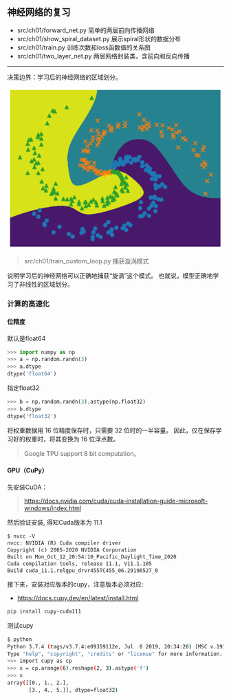 ## 神经网络的复习
- src/ch01/forward_net.py 简单的两层前向传播网络
- src/ch01/show_spiral_dataset.py 展示spiral形状的数据分布
- src/ch01/train.py 训练次数和loss函数值的关系图
- src/ch01/two_layer_net.py 两层网络封装类，含前向和反向传播
---
决策边界：学习后的神经网络的区域划分。

![](./images/visualize-decision-boundary.png)

> src/ch01/train_custom_loop.py 捕获漩涡模式

说明学习后的神经网络可以正确地捕获“旋涡”这个模式。
也就说，模型正确地学习了非线性的区域划分。

### 计算的高速化
#### 位精度
默认是float64
```python
>>> import numpy as np
>>> a = np.random.randn(3)
>>> a.dtype
dtype('float64')
```
指定float32
```python
>>> b = np.random.randn(3).astype(np.float32)
>>> b.dtype
dtype('float32')
```
将权重数据用 16 位精度保存时，只需要 32 位时的一半容量。
因此，仅在保存学习好的权重时，将其变换为 16 位浮点数。
> Google TPU support 8 bit computation。

#### GPU（CuPy）
先安装CuDA：
> https://docs.nvidia.com/cuda/cuda-installation-guide-microsoft-windows/index.html

然后验证安装, 得知Cuda版本为 11.1
```
$ nvcc -V
nvcc: NVIDIA (R) Cuda compiler driver
Copyright (c) 2005-2020 NVIDIA Corporation
Built on Mon_Oct_12_20:54:10_Pacific_Daylight_Time_2020
Cuda compilation tools, release 11.1, V11.1.105
Build cuda_11.1.relgpu_drvr455TC455_06.29190527_0
```
接下来，安装对应版本的cupy，注意版本必须对应: 
- https://docs.cupy.dev/en/latest/install.html

```bash
pip install cupy-cuda111
```

测试cupy
```bash
$ python
Python 3.7.4 (tags/v3.7.4:e09359112e, Jul  8 2019, 20:34:20) [MSC v.1916 64 bit (AMD64)] on win32
Type "help", "copyright", "credits" or "license" for more information.
>>> import cupy as cp
>>> x = cp.arange(6).reshape(2, 3).astype('f')
>>> x
array([[0., 1., 2.],
       [3., 4., 5.]], dtype=float32)
```